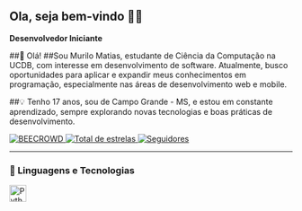 ## Ola, seja bem-vindo 🐱‍🐉

**Desenvolvedor Iniciante**

##👋 Olá!
##Sou Murilo Matias, estudante de Ciência da Computação na UCDB, com interesse em desenvolvimento de software. Atualmente, busco oportunidades para aplicar e expandir meus conhecimentos em programação, especialmente nas áreas de desenvolvimento web e mobile.

##💡 Tenho 17 anos, sou de Campo Grande - MS, e estou em constante aprendizado, sempre explorando novas tecnologias e boas práticas de desenvolvimento.

<p align="left">
    </a> 
<a href="https://judge.beecrowd.com/en/profile/1156486">
        <img 
            alt="BEECROWD" 
            title="Perfil BEECROWD" 
            src="https://resources.beecrowd.com.br/judge/img/5.0/logo-beecrowd.png?1635097036"
        />
    <a href="https://github.com/Mwrilo17?tab=repositories&sort=stargazers">
        <img 
            alt="Total de estrelas" 
            title="Total de estrelas GitHub" 
            src="https://custom-icon-badges.demolab.com/github/stars/Mwrilo17?color=55960c&style=for-the-badge&labelColor=488207&logo=star&label=estrelas"
        />
    </a>
    <a href="https://github.com/Mwrilo17?tab=followers">
        <img 
            alt="Seguidores" 
            title="Me siga no GitHub" 
            src="https://custom-icon-badges.demolab.com/github/followers/Mwrilo17?color=236ad3&labelColor=1155ba&style=for-the-badge&logo=github&label=Seguidores&logoColor=white"
        />
    </a>
 </a>
</p>

---

### 🤖 Linguagens e Tecnologias


<img 
    align="left" 
    alt="Python" 
    title="Python"
    width="30px" 
    style="padding-right: 10px;" 
    src="https://cdn.jsdelivr.net/gh/devicons/devicon@latest/icons/python/python-original.svg" 
/>

<br/>
<br/>


